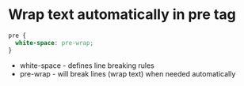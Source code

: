 # Wrap text automatically in pre tag

```css
pre {
  white-space: pre-wrap;
}
```

- white-space - defines line breaking rules
- pre-wrap - will break lines (wrap text) when needed automatically
